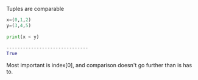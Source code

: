 


  
Tuples are comparable  
  

```python
x=(0,1,2)  
y=(3,4,5)  
  
print(x < y)  
  
------------------------------  
True
```
  
  
Most important is index[0], and comparison doesn't go further than is has to.